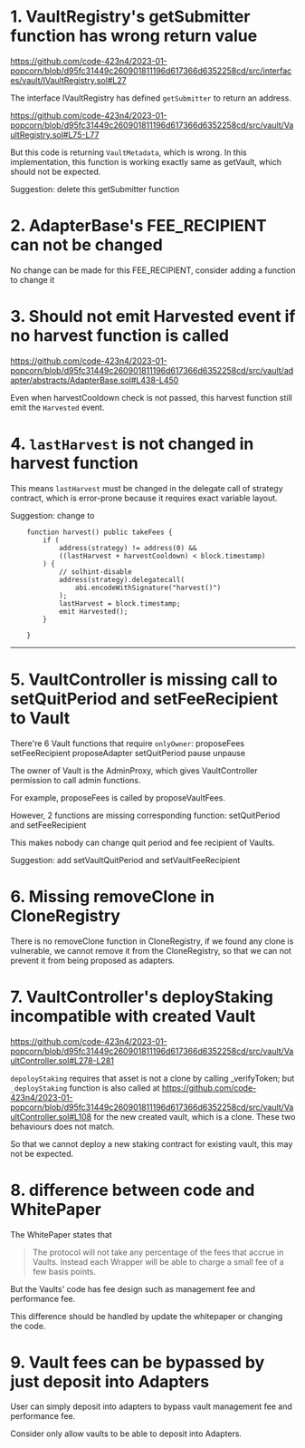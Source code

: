 # 1. VaultRegistry's getSubmitter function has wrong return value

https://github.com/code-423n4/2023-01-popcorn/blob/d95fc31449c260901811196d617366d6352258cd/src/interfaces/vault/IVaultRegistry.sol#L27

The interface IVaultRegistry has defined `getSubmitter` to return an address.

https://github.com/code-423n4/2023-01-popcorn/blob/d95fc31449c260901811196d617366d6352258cd/src/vault/VaultRegistry.sol#L75-L77

But this code is returning `VaultMetadata`, which is wrong. In this implementation, this function is working exactly same as getVault, which should not be expected.

Suggestion: delete this getSubmitter function

# 2. AdapterBase's FEE_RECIPIENT can not be changed

No change can be made for this FEE_RECIPIENT, consider adding a function to change it

# 3. Should not emit Harvested event if no harvest function is called

https://github.com/code-423n4/2023-01-popcorn/blob/d95fc31449c260901811196d617366d6352258cd/src/vault/adapter/abstracts/AdapterBase.sol#L438-L450

Even when harvestCooldown check is not passed, this harvest function still emit the `Harvested` event.

# 4. `lastHarvest` is not changed in harvest function

This means `lastHarvest` must be changed in the delegate call of strategy contract, which is error-prone because it requires exact variable layout.

Suggestion: change to

```
    function harvest() public takeFees {
        if (
            address(strategy) != address(0) &&
            ((lastHarvest + harvestCooldown) < block.timestamp)
        ) {
            // solhint-disable
            address(strategy).delegatecall(
                abi.encodeWithSignature("harvest()")
            );
            lastHarvest = block.timestamp;
            emit Harvested();
        }

    }
```

----

# 5. VaultController is missing call to setQuitPeriod and  setFeeRecipient to Vault

There're 6 Vault functions that require `onlyOwner`: proposeFees setFeeRecipient proposeAdapter setQuitPeriod pause unpause

The owner of Vault is the AdminProxy, which gives VaultController permission to call admin functions.

For example, proposeFees is called by proposeVaultFees.

However, 2 functions are missing corresponding function:   setQuitPeriod and  setFeeRecipient

This makes nobody can change quit period  and fee recipient of Vaults.

Suggestion: add setVaultQuitPeriod  and setVaultFeeRecipient

# 6. Missing removeClone in CloneRegistry

There is no removeClone function in CloneRegistry, if we found any clone is vulnerable, we cannot remove it from the CloneRegistry, so that we can not prevent it from being proposed as adapters.

# 7. VaultController's deployStaking incompatible with created Vault

https://github.com/code-423n4/2023-01-popcorn/blob/d95fc31449c260901811196d617366d6352258cd/src/vault/VaultController.sol#L278-L281

`depoloyStaking` requires that asset is not a clone by calling _verifyToken; but `_deployStaking` function is also called at https://github.com/code-423n4/2023-01-popcorn/blob/d95fc31449c260901811196d617366d6352258cd/src/vault/VaultController.sol#L108 for the new created vault, which is a clone. These two behaviours does not match.

So that we cannot deploy a new staking contract for existing vault, this may not be expected.

# 8. difference between code and WhitePaper

The WhitePaper states that 

>The protocol will not take any percentage of the fees that accrue in Vaults. Instead each Wrapper will be able to charge a small fee of a few basis points. 

But the Vaults' code has fee design such as management fee and performance fee. 

This difference should be handled by update the whitepaper or changing the code.

# 9. Vault fees can be bypassed by just deposit into Adapters

User can simply deposit into adapters to bypass vault management fee and performance fee.

Consider only allow vaults to be able to deposit into Adapters.